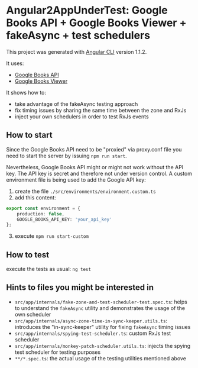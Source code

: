 # Angular2AppUnderTest: Google Books API + Google Books Viewer + fakeAsync + test schedulers

This project was generated with [Angular CLI](https://github.com/angular/angular-cli) version 1.1.2.

It uses:
* [Google Books API](https://developers.google.com/books/docs/v1/using)
* [Google Books Viewer](https://developers.google.com/books/docs/viewer/developers_guide)

It shows how to:
* take advantage of the fakeAsync testing approach
* fix timing issues by sharing the same time between the zone and RxJs
* inject your own schedulers in order to test RxJs events

## How to start

Since the Google Books API need to be "proxied" via proxy.conf file you need to start the server by issuing
`npm run start`.

Nevertheless, Google Books API might or might not work without the API key. The API key is secret and therefore not under version control.
A custom environment file is being used to add the Google API key:

1. create the file `./src/environments/environment.custom.ts`
2. add this content:
```typescript
export const environment = {
    production: false,
    GOOGLE_BOOKS_API_KEY: 'your_api_key'
};
```
3. execute `npm run start-custom`

## How to test

execute the tests as usual: `ng test`

## Hints to files you might be interested in

* `src/app/internals/fake-zone-and-test-scheduler-test.spec.ts`: helps to understand the `fakeAsync` utility and demonstrates the usage of the own scheduler
* `src/app/internals/async-zone-time-in-sync-keeper.utils.ts`: introduces the "in-sync-keeper" utility for fixing `fakeAsync` timing issues
* `src/app/internals/spying-test-scheduler.ts`: custom RxJs test scheduler
* `src/app/internals/monkey-patch-scheduler.utils.ts`: injects the spying test scheduler for testing purposes
* `**/*.spec.ts`: the actual usage of the testing utilities mentioned above
